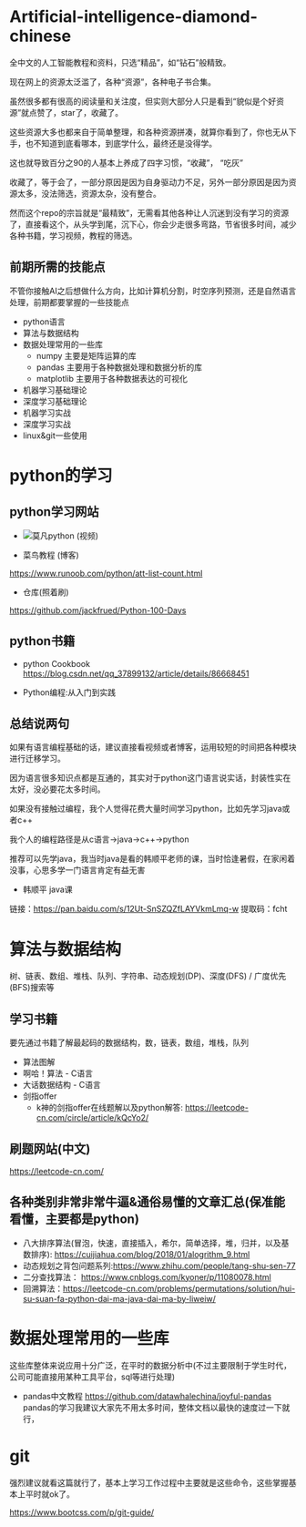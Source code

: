 # Artificial-intelligence-diamond-chinese
全中文的人工智能教程和资料，只选“精品”，如“钻石”般精致。

现在网上的资源太泛滥了，各种“资源”，各种电子书合集。

虽然很多都有很高的阅读量和关注度，但实则大部分人只是看到“貌似是个好资源”就点赞了，star了，收藏了。

这些资源大多也都来自于简单整理，和各种资源拼凑，就算你看到了，你也无从下手，也不知道到底看哪本，到底学什么，最终还是没得学。

这也就导致百分之90的人基本上养成了四字习惯，“收藏”， “吃灰”

收藏了，等于会了，一部分原因是因为自身驱动力不足，另外一部分原因是因为资源太多，没法筛选，资源太杂，没有整合。

然而这个repo的宗旨就是“最精致”，无需看其他各种让人沉迷到没有学习的资源了，直接看这个，从头学到尾，沉下心，你会少走很多弯路，节省很多时间，减少各种书籍，学习视频，教程的筛选。


## 前期所需的技能点
不管你接触AI之后想做什么方向，比如计算机分割，时空序列预测，还是自然语言处理，前期都要掌握的一些技能点
- python语言
- 算法与数据结构
- 数据处理常用的一些库
    - numpy 主要是矩阵运算的库
    - pandas 主要用于各种数据处理和数据分析的库
    - matplotlib 主要用于各种数据表达的可视化
- 机器学习基础理论
- 深度学习基础理论
- 机器学习实战
- 深度学习实战
- linux&git一些使用


# python的学习
## python学习网站
- ![莫凡python (视频)](https://mofanpy.com/tutorials/python-basic/interactive-python/)

- 菜鸟教程 (博客)

https://www.runoob.com/python/att-list-count.html

- 仓库(照着刷)

https://github.com/jackfrued/Python-100-Days

## python书籍
- python Cookbook
https://blog.csdn.net/qq_37899132/article/details/86668451

- Python编程:从入门到实践

## 总结说两句
如果有语言编程基础的话，建议直接看视频或者博客，运用较短的时间把各种模块进行迁移学习。

因为语言很多知识点都是互通的，其实对于python这门语言说实话，封装性实在太好，没必要花太多时间。

如果没有接触过编程，我个人觉得花费大量时间学习python，比如先学习java或者c++

我个人的编程路径是从c语言->java->c++->python

推荐可以先学java，我当时java是看的韩顺平老师的课，当时恰逢暑假，在家闲着没事，心思多学一门语言肯定有益无害
- 韩顺平 java课

链接：https://pan.baidu.com/s/12Ut-SnSZQZfLAYVkmLmq-w 
提取码：fcht

# 算法与数据结构

树、链表、数组、堆栈、队列、字符串、动态规划(DP)、深度(DFS) / 广度优先(BFS)搜索等

## 学习书籍
要先通过书籍了解最起码的数据结构，数，链表，数组，堆栈，队列
- 算法图解
- 啊哈！算法 - C语言
- 大话数据结构 - C语言
- 剑指offer
    - k神的剑指offer在线题解以及python解答: https://leetcode-cn.com/circle/article/kQcYo2/


## 刷题网站(中文)
https://leetcode-cn.com/

## 各种类别非常非常牛逼&通俗易懂的文章汇总(保准能看懂，主要都是python)
- 八大排序算法(冒泡，快速，直接插入，希尔，简单选择，堆，归并，以及基数排序): https://cuijiahua.com/blog/2018/01/alogrithm_9.html
- 动态规划之背包问题系列:https://www.zhihu.com/people/tang-shu-sen-77
- 二分查找算法： https://www.cnblogs.com/kyoner/p/11080078.html
- 回溯算法：https://leetcode-cn.com/problems/permutations/solution/hui-su-suan-fa-python-dai-ma-java-dai-ma-by-liweiw/

# 数据处理常用的一些库
这些库整体来说应用十分广泛，在平时的数据分析中(不过主要限制于学生时代，公司可能直接用某种工具平台，sql等进行处理)

- pandas中文教程 https://github.com/datawhalechina/joyful-pandas
pandas的学习我建议大家先不用太多时间，整体文档以最快的速度过一下就行，

# git
强烈建议就看这篇就行了，基本上学习工作过程中主要就是这些命令，这些掌握基本上平时就ok了。

https://www.bootcss.com/p/git-guide/